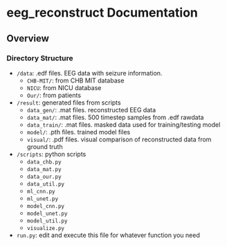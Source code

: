 # eeg_reconstruct Documentation

## Overview

### Directory Structure

- ``/data``: .edf files. EEG data with seizure information.
    - ``CHB-MIT/``: from CHB MIT database
	- ``NICU``: from NICU database
    - ``Our/``: from patients
- ``/result``: generated files from scripts
    - ``data_gen/``: .mat files. reconstructed EEG data
    - ``data_mat/``: .mat files. 500 timestep samples from .edf rawdata
    - ``data_train/``: .mat files. masked data used for training/testing model
    - ``model/``: .pth files. trained model files
    - ``visual/``: .pdf files. visual comparison of reconstructed data from ground truth
- ``/scripts``: python scripts
    - ``data_chb.py``
    - ``data_mat.py``
    - ``data_our.py``
    - ``data_util.py``
    - ``ml_cnn.py``
    - ``ml_unet.py``
    - ``model_cnn.py``
    - ``model_unet.py``
    - ``model_util.py``
    - ``visualize.py``
- ``run.py``: edit and execute this file for whatever function you need

